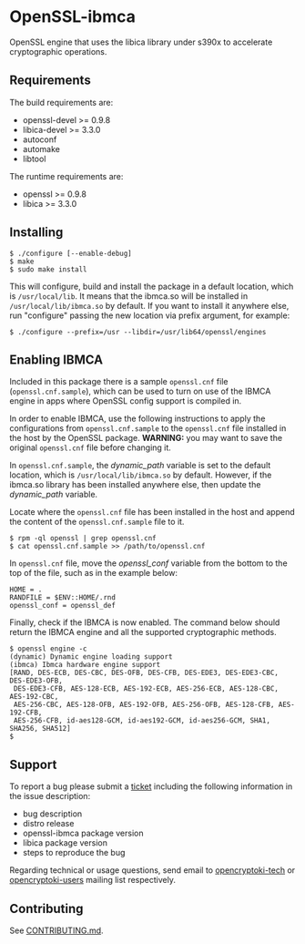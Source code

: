 # OpenSSL-ibmca

OpenSSL engine that uses the libica library under s390x to accelerate
cryptographic operations.


## Requirements

The build requirements are:
 * openssl-devel >= 0.9.8
 * libica-devel >= 3.3.0
 * autoconf
 * automake
 * libtool

The runtime requirements are:
 * openssl >= 0.9.8
 * libica >= 3.3.0


## Installing

```
$ ./configure [--enable-debug]
$ make
$ sudo make install
```

This will configure, build and install the package in a default location,
which is `/usr/local/lib`. It means that the ibmca.so will be installed in
`/usr/local/lib/ibmca.so` by default. If you want to install it anywhere
else, run "configure" passing the new location via prefix argument, for
example:

```
$ ./configure --prefix=/usr --libdir=/usr/lib64/openssl/engines
```

## Enabling IBMCA

Included in this package there is a sample `openssl.cnf` file
(`openssl.cnf.sample`), which can be used to turn on use of the IBMCA engine in
apps where OpenSSL config support is compiled in.

In order to enable IBMCA, use the following instructions to apply the
configurations from `openssl.cnf.sample` to the `openssl.cnf` file installed
in the host by the OpenSSL package. **WARNING:** you may want to save the
original `openssl.cnf` file before changing it.

In `openssl.cnf.sample`, the *dynamic_path* variable is set to the default
location, which is `/usr/local/lib/ibmca.so` by default. However, if the
ibmca.so library has been installed anywhere else, then update the
*dynamic_path* variable.

Locate where the `openssl.cnf` file has been installed in the host and append
the content of the `openssl.cnf.sample` file to it.

```
$ rpm -ql openssl | grep openssl.cnf
$ cat openssl.cnf.sample >> /path/to/openssl.cnf
```

In `openssl.cnf` file, move the *openssl_conf* variable from the bottom to the
top of the file, such as in the example below:

```
HOME = .
RANDFILE = $ENV::HOME/.rnd
openssl_conf = openssl_def
```

Finally, check if the IBMCA is now enabled. The command below should return the
IBMCA engine and all the supported cryptographic methods.

```
$ openssl engine -c
(dynamic) Dynamic engine loading support
(ibmca) Ibmca hardware engine support
[RAND, DES-ECB, DES-CBC, DES-OFB, DES-CFB, DES-EDE3, DES-EDE3-CBC, DES-EDE3-OFB,
 DES-EDE3-CFB, AES-128-ECB, AES-192-ECB, AES-256-ECB, AES-128-CBC, AES-192-CBC,
 AES-256-CBC, AES-128-OFB, AES-192-OFB, AES-256-OFB, AES-128-CFB, AES-192-CFB,
 AES-256-CFB, id-aes128-GCM, id-aes192-GCM, id-aes256-GCM, SHA1, SHA256, SHA512]
$
```


## Support

To report a bug please submit a
 [ticket](https://github.com/opencryptoki/openssl-ibmca/issues) including the
 following information in the issue description:

* bug description
* distro release
* openssl-ibmca package version
* libica package version
* steps to reproduce the bug

Regarding technical or usage questions, send email to
 [opencryptoki-tech](
    https://sourceforge.net/p/opencryptoki/mailman/opencryptoki-tech) or
 [opencryptoki-users](
    https://sourceforge.net/p/opencryptoki/mailman/opencryptoki-users)
 mailing list respectively.


## Contributing

See [CONTRIBUTING.md](CONTRIBUTING.md).
